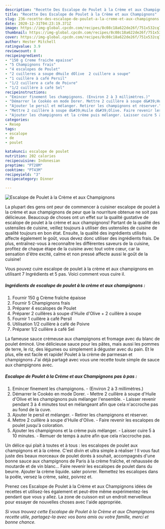 ```yaml
---
description: "Recette Des Escalope de Poulet à la Crème et aux Champignons"
title: "Recette Des Escalope de Poulet à la Crème et aux Champignons"
slug: 236-recette-des-escalope-de-poulet-a-la-creme-et-aux-champignons
date: 2020-12-31T04:23:19.371Z
image: https://img-global.cpcdn.com/recipes/8c08c18a622de26f/751x532cq70/escalope-de-poulet-a-la-creme-et-aux-champignons-photo-principale-de-la-recette.jpg
thumbnail: https://img-global.cpcdn.com/recipes/8c08c18a622de26f/751x532cq70/escalope-de-poulet-a-la-creme-et-aux-champignons-photo-principale-de-la-recette.jpg
cover: https://img-global.cpcdn.com/recipes/8c08c18a622de26f/751x532cq70/escalope-de-poulet-a-la-creme-et-aux-champignons-photo-principale-de-la-recette.jpg
author: Hester Mitchell
ratingvalue: 3.9
reviewcount: 8
recipeingredient:
- "150 g Creme fraiche epaisse"
- "5 Champignons frais"
- "4 escalopes de Poulet"
- "2 cuilleres a soupe dHuile dOlive  2 cuillere a soupe"
- "1 cuillère à café Persil"
- "1/2 cuillere a cafe de Poivre"
- "1/2 cuillère à café Sel"
recipeinstructions:
- "Emincer finement les champignons. (Environ 2 à 3 millimètres.)"
- "Démarrer le Cookéo en mode Dorer. Mettre 2 cuillère à soupe d&#39;Huile d&#39;Olive et les champignons puis mélanger l&#39;ensemble. Laisser revenir pendant 3 à 4 minutes tout en mélangeant afin que cela n&#39;accroche pas au fond de la cuve."
- "Ajouter le persil et mélanger. Retirer les champignons et réserver."
- "Mettre 2 cuillère à soupe d&#39;Huile d&#39;Olive. Faire revenir les escalopes de poulet jusqu&#39;à coloration."
- "Ajouter les champignons et la crème puis mélanger. Laisser cuire 5 à 10 minutes. Remuer de temps à autre afin que cela n’accroche pas."
categories:
- Resep
tags:
- escalope
- de
- poulet

katakunci: escalope de poulet 
nutrition: 202 calories
recipecuisine: Indonesian
preptime: "PT28M"
cooktime: "PT43M"
recipeyield: "3"
recipecategory: Dinner

---
```



![Escalope de Poulet à la Crème et aux Champignons](https://img-global.cpcdn.com/recipes/8c08c18a622de26f/751x532cq70/escalope-de-poulet-a-la-creme-et-aux-champignons-photo-principale-de-la-recette.jpg)

La plupart des gens ont peur de commencer à cuisiner escalope de poulet à la crème et aux champignons de peur que la nourriture obtenue ne soit pas délicieuse. Beaucoup de choses ont un effet sur la qualité gustative de escalope de poulet à la crème et aux champignons! Partant de la qualité des ustensiles de cuisine, veillez toujours à utiliser des ustensiles de cuisine de qualité toujours en bon état. Ensuite, la qualité des ingrédients utilisés affecte également le goût, vous devez donc utiliser des ingrédients frais. De plus, entraînez-vous à reconnaître les différentes saveurs de la cuisine, profitez de chaque étape de la cuisine avec tout votre cœur, car la sensation d'être excité, calme et non pressé affecte aussi le goût de la cuisine!

<!--inarticleads1-->

Vous pouvez cuire escalope de poulet à la crème et aux champignons en utilisant 7 Ingrédients et 5 pas. Voici comment vous cuire il.

##### Ingrédients de escalope de poulet à la crème et aux champignons :

1. Fournir 150 g Crème fraîche épaisse
1. Fournir 5 Champignons frais
1. Préparer 4 escalopes de Poulet
1. Préparer 2 cuillères à soupe d&#39;Huile d&#39;Olive + 2 cuillère à soupe
1. Fournir 1 cuillère à café Persil
1. Utilisation 1/2 cuillère à café de Poivre
1. Préparer 1/2 cuillère à café Sel


La fameuse sauce crémeuse aux champignons et fromage avec du blanc de poulet émincé. Une délicieuse sauce pour les pâtes, mais aussi les pommes de terre, le riz, des légumes ou simplement à déguster avec du pain. Et le plus, elle est facile et rapide! Poulet à la crème de parmesan et champignons J&#39;ai déjà partagé avec vous une recette toute simple de sauce aux champignons avec. 

<!--inarticleads2-->

##### Escalope de Poulet à la Crème et aux Champignons pas à pas :

1. Emincer finement les champignons. - (Environ 2 à 3 millimètres.)
1. Démarrer le Cookéo en mode Dorer. - Mettre 2 cuillère à soupe d&#39;Huile d&#39;Olive et les champignons puis mélanger l&#39;ensemble. - Laisser revenir pendant 3 à 4 minutes tout en mélangeant afin que cela n&#39;accroche pas au fond de la cuve.
1. Ajouter le persil et mélanger. - Retirer les champignons et réserver.
1. Mettre 2 cuillère à soupe d&#39;Huile d&#39;Olive. - Faire revenir les escalopes de poulet jusqu&#39;à coloration.
1. Ajouter les champignons et la crème puis mélanger. - Laisser cuire 5 à 10 minutes. - Remuer de temps à autre afin que cela n’accroche pas.


Un délice qui plait à toutes et à tous : les escalopes de poulet aux champignons et à la crème. C&#39;est divin et ultra simple à réaliser ! Il vous faut juste des beaux morceaux de poulet dorés à souhait, accompagnés d&#39;une bonne sauce aux champignons de Paris à la crème fraîche, et rehaussée de moutarde et de vin blanc… Faire revenir les escalopes de poulet dans du beurre. Ajouter la crème liquide. saler poivrer. Remettez les escalopes dans la poêle, versez la crème, salez, poivrez et. 

<!--inarticleads1-->

<p>
Prenez ces Escalope de Poulet à la Crème et aux Champignons idées de recettes et utilisez-les également et peut-être même expérimentez-les pendant que vous y allez. La zone de cuisson est un endroit merveilleux pour essayer de nouvelles choses avec l'aide appropriée.
</p>

<p>
<i>Si vous trouvez cette Escalope de Poulet à la Crème et aux Champignons recette utile, partagez-la avec vos bons amis ou votre famille, merci et bonne chance.</i>
</p>
